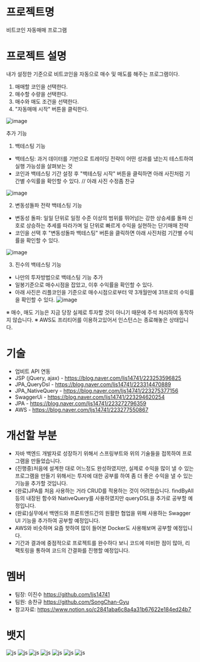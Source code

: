 # 프로젝트명
비트코인 자동매매 프로그램

# 프로젝트 설명
내가 설정한 기준으로 비트코인을 자동으로 매수 및 매도를 해주는 프로그램이다.
1. 매매할 코인을 선택한다.
2. 매수할 수량을 선택한다.
3. 매수와 매도 조건을 선택한다.
4. "자동매매 시작" 버튼을 클릭한다.
   
![image](https://github.com/ljs14741/Autotrading/assets/39641715/347595fd-6a71-4342-8317-1d1049b7a5e2)

추가 기능
1. 백테스팅 기능
  - 백테스팅: 과거 데이터를 기반으로 트레이딩 전략이 어떤 성과를 냈는지 테스트하여 실행 가능성을 살펴보는 것
  - 코인과 백테스팅 기간 설정 후 "백테스팅 시작" 버튼을 클릭하면 아래 사진처럼 기간별 수익률을 확인할 수 있다.          // 아래 사진 수정좀 찬규
    
![image](https://github.com/ljs14741/Autotrading/assets/39641715/cee600f7-2925-4e81-a044-e7a20cdbcaef)

2. 변동성돌파 전략 백테스팅 기능
  - 변동성 돌파: 일일 단위로 일정 수준 이상의 범위를 뛰어넘는 강한 상승세를 돌파 신호로 상승하는 추세를 따라가며 일 단위로 빠르게 수익을 실현하는 단기매매 전략
  - 코인을 선택 후 "변동성돌파 백테스팅" 버튼을 클릭하면 아래 사진처럼 기간별 수익률을 확인할 수 있다.
    
![image](https://github.com/ljs14741/Autotrading/assets/39641715/81e14415-11ca-4422-b74e-a9b6d9d1f616)

3. 진수의 백테스팅 기능
  - 나만의 투자방법으로 백테스팅 기능 추가
  - 일봉기준으로 매수시점을 잡았고, 이후 수익률을 확인할 수 있다.
  - 아래 사진은 리플코인을 기준으로 매수시점으로부터 약 3개월만에 31프로의 수익률을 확인할 수 있다.
![image](https://github.com/ljs14741/Autotrading/assets/39641715/832065ca-63e7-4ee8-9232-8fc92f745e8a)

※ 매수, 매도 기능은 지금 당장 실제로 투자할 것이 아니기 때문에 주석 처리하여 동작하지 않습니다.
※ AWS도 프리티어를 이용하고있어서 인스턴스는 종료해놓은 상태입니다.


# 기술
- 업비트 API 연동
- JSP (jQuery, ajax) - https://blog.naver.com/ljs14741/223253596825
- JPA_QueryDsl - https://blog.naver.com/ljs14741/223314470889
- JPA_NativeQuery - https://blog.naver.com/ljs14741/223275377156
- SwaggerUi - https://blog.naver.com/ljs14741/223294620254
- JPA - https://blog.naver.com/ljs14741/223272796359
- AWS - https://blog.naver.com/ljs14741/223277550867

# 개선할 부분 
- 자바 백엔드 개발자로 성장하기 위해서 스프링부트와 위의 기술들을 접목하여 프로그램을 만들었습니다.
- (진행중)처음에 설계한 대로 어느정도 완성하였지만, 실제로 수익을 많이 낼 수 있는 프로그램을 만들기 위해서는 투자에 대한 공부를 하여 좀 더 좋은 수익을 낼 수 있는 기능을 추가할 것입니다.
- (완료)JPA를 처음 사용하는 거라 CRUD를 적용하는 것이 어려웠습니다. findByAll 등의 내장된 함수와 NativeQuery를 사용하였지만 queryDSL을 추가로 공부할 예정입니다.
- (완료)실무에서 백엔드와 프론트엔드간의 원활한 협업을 위해 사용하는 Swagger UI 기능을 추가하여 공부할 예정입니다.
- AWS와 비슷하며 요즘 핫하여 많이 들어본 Docker도 사용해보며 공부할 예정입니다.
- 기간과 결과에 중점적으로 프로젝트를 완수하다 보니 코드에 미비한 점이 많아, 리팩토링을 통하여 코드의 간결화를 진행할 예정입니다.

# 멤버
- 팀장: 이진수 https://github.com/ljs14741
- 팀원: 송찬규 https://github.com/SongChan-Gyu
- 참고자료: https://www.notion.so/c2841aba6c8a4a31b67622e184ed24b7

# 뱃지
![js](https://img.shields.io/badge/Java-ED8B00?style=for-the-badge&logo=openjdk&logoColor=white)
![js](https://img.shields.io/badge/Spring-6DB33F?style=for-the-badge&logo=spring&logoColor=white)
![js](https://img.shields.io/badge/HTML-239120?style=for-the-badge&logo=html5&logoColor=white)
![js](https://img.shields.io/badge/CSS-239120?&style=for-the-badge&logo=css3&logoColor=white)
![js](https://img.shields.io/badge/JavaScript-F7DF1E?style=for-the-badge&logo=JavaScript&logoColor=white)
![js](https://img.shields.io/badge/Amazon_AWS-232F3E?style=for-the-badge&logo=amazon-aws&logoColor=white)
![js](https://img.shields.io/badge/IntelliJ_IDEA-000000.svg?style=for-the-badge&logo=intellij-idea&logoColor=white)
